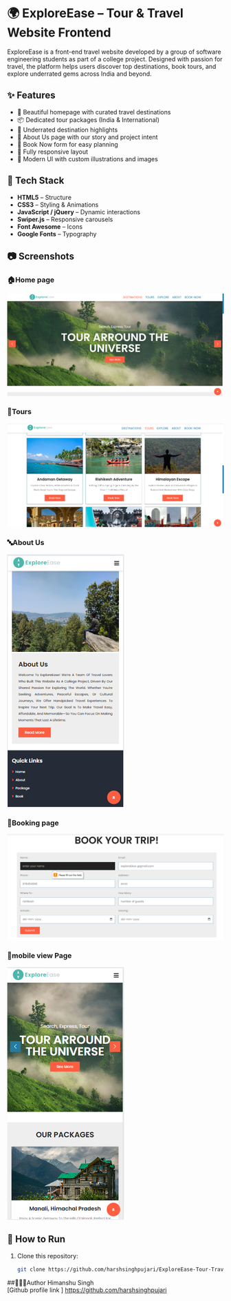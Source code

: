 # 🌍 ExploreEase – Tour & Travel Website Frontend

ExploreEase is a front-end travel website developed by a group of software engineering students as part of a college project. Designed with passion for travel, the platform helps users discover top destinations, book tours, and explore underrated gems across India and beyond.

## ✨ Features

- 🧭 Beautiful homepage with curated travel destinations
- 📦 Dedicated tour packages (India & International)
- 🧳 Underrated destination highlights
- 📘 About Us page with our story and project intent
- 📅 Book Now form for easy planning
- 📱 Fully responsive layout
- 🎨 Modern UI with custom illustrations and images

## 📁 Tech Stack

- **HTML5** – Structure
- **CSS3** – Styling & Animations
- **JavaScript / jQuery** – Dynamic interactions
- **Swiper.js** – Responsive carousels
- **Font Awesome** – Icons
- **Google Fonts** – Typography

## 📷 Screenshots

### 🏠Home page
![Home Page](screenshots/home.png)

### 📅Tours
![Booking Page](screenshots/tours.png)

### 🔤About Us
![About Us](screenshots/aboutus.png)

### 📅Booking page
![Booking Page](screenshots/bookingform.png)

### 📅mobile view Page
![Booking Page](screenshots/mobileview.png)

## 🚀 How to Run

1. Clone this repository:
   ```bash
   git clone https://github.com/harshsinghpujari/ExploreEase-Tour-Travel_Project.git

##🙋🏻‍♂️Author
Himanshu Singh  
[Github profile link ] https://github.com/harshsinghpujari
